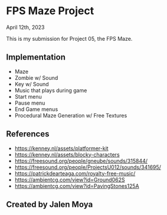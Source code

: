 # FPS Maze Project
April 12th, 2023

This is my submission for Project 05, the FPS Maze.

## Implementation
- Maze
- Zombie w/ Sound
- Key w/ Sound
- Music that plays during game
- Start menu
- Pause menu
- End Game menus
- Procedural Maze Generation w/ Free Textures

## References
- https://kenney.nl/assets/platformer-kit
- https://kenney.nl/assets/blocky-characters
- https://freesound.org/people/gneube/sounds/315844/
- https://freesound.org/people/ProjectsU012/sounds/341695/
- https://patrickdearteaga.com/royalty-free-music/
- https://ambientcg.com/view?id=Ground062S
- https://ambientcg.com/view?id=PavingStones125A


## Created by Jalen Moya
